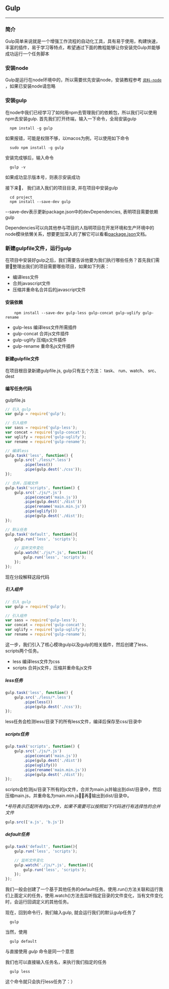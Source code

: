 ## Gulp

---

### 简介

Gulp简单来说就是一个增强工作流程的自动化工具，具有易于使用，构建快速，丰富的插件，易于学习等特点，希望通过下面的教程能够让你安装完Gulp并能够成功运行一个任务脚本


### 安装node

Gulp是运行在node环境中的，所以需要优先安装node，安装教程参考 <code><a href="./node">资料-node</a></code> ，如果已安装node请忽略

### 安装gulp

在node中我们已经学习了如何用npm去管理我们的依赖包，所以我们可以使用npm去安装gulp. 首先我们打开终端，输入一下命令，全局安装gulp

      npm install -g gulp

如果报错，可能是权限不够，以macos为例，可以使用如下命令

      sudo npm install -g gulp

安装完成够后，输入命令

      gulp -v

如果成功显示版本号，则表示安装成功

接下来， 我们进入我们的项目目录, 并在项目中安装gulp

      cd project
      npm install --save-dev gulp

<span class="ovu-attention-key">--save-dev</span>表示更新package.json中的<span class="ovu-attention-key">devDependencies</span>, 表明项目需要依赖gulp

<span class="ovu-attention-key">Dependencies</span>可以向其他参与项目的人指明项目在开发环境和生产环境中的node模块依懒关系，想要更加深入的了解它可以看看[package.json](http://javascript.ruanyifeng.com/nodejs/packagejson.html)文档。

### 新建gulpfile文件，运行gulp

在项目中安装好gulp之后，我们需要告诉他要为我们执行哪些任务？首先我们需要整理出我们的项目需要哪些项目，如果如下列表：

* 编译less文件
* 合并javascript文件
* 压缩并重命名合并后的javascript文件

#### 安装依赖

        npm install --save-dev gulp-less gulp-concat gulp-uglify gulp-rename

* gulp-less 编译less文件所需插件
* gulp-concat 合并js文件插件
* gulp-uglify 压缩js文件插件
* gulp-rename 重命名js文件插件

#### 新建gulpfile文件

在项目根目录新建gulpfile.js, gulp只有五个方法： <span class="ovu-attention-key">task</span>、 <span class="ovu-attention-key">run</span>、<span class="ovu-attention-key">watch</span>、
<span class="ovu-attention-key">src</span>、
<span class="ovu-attention-key">dest</span>

#### 编写任务代码

<span class="ovu-props-title">gulpfile.js</span>

```js
// 引入 gulp
var gulp = require('gulp'); 

// 引入组件
var sass = require('gulp-less');
var concat = require('gulp-concat');
var uglify = require('gulp-uglify');
var rename = require('gulp-rename');

// 编译less
gulp.task('less', function() {
    gulp.src('./less/*.less')
        .pipe(less())
        .pipe(gulp.dest('./css'));
});

// 合并，压缩文件
gulp.task('scripts', function() {
    gulp.src('./js/*.js')
        .pipe(concat('main.js'))
        .pipe(gulp.dest('./dist'))
        .pipe(rename('main.min.js'))
        .pipe(uglify())
        .pipe(gulp.dest('./dist'));
});

// 默认任务
gulp.task('default', function(){
    gulp.run('less', 'scripts');

    // 监听文件变化
    gulp.watch('./js/*.js', function(){
        gulp.run('less', 'scripts');
    });
});

```


现在分段解释这段代码

##### 引入组件
```js
// 引入 gulp
var gulp = require('gulp'); 

// 引入组件
var sass = require('gulp-less');
var concat = require('gulp-concat');
var uglify = require('gulp-uglify');
var rename = require('gulp-rename');
```

这一步，我们引入了核心模块gulp以及gulp的相关插件，然后创建了less、scripts两个任务。

* less 编译less文件为css
* scripts 合并js文件，压缩并重命名js文件

##### less任务

```js
gulp.task('less', function() {
    gulp.src('./less/*.less')
        .pipe(less())
        .pipe(gulp.dest('./css'));
});
```
less任务会检测<span class="ovu-attention-key">less/</span>目录下的所有less文件，编译后保存至<span class="ovu-attention-key">css/</span>目录中

##### scripts任务

```js
gulp.task('scripts', function() {
    gulp.src('./js/*.js')
        .pipe(concat('main.js'))
        .pipe(gulp.dest('./dist'))
        .pipe(uglify())
        .pipe(rename('main.min.js'))
        .pipe(gulp.dest('./dist'));
});
```
scripts会检测<span class="ovu-attention-key">js/</span>目录下所有的js文件，合并为main.js并输出到<span class="ovu-attention-key">dist/</span>目录中，然后压缩main.js，并重命名为main.min.js，再输出到<span class="ovu-attention-key">dist/</span>目录中。

<em>*号符表示匹配所有的js文件，如果不需要可以按照如下代码进行有选择性的合并文件</em>

```js
gulp.src(['a.js', 'b.js'])
```

##### default任务

```js
gulp.task('default', function(){
    gulp.run('less', 'scripts');

    // 监听文件变化
    gulp.watch('./js/*.js', function(){
        gulp.run('less', 'scripts');
    });
});
```

我们一般会创建了一个基于其他任务的default任务。使用.run()方法关联和运行我们上面定义的任务，使用.watch()方法去监听指定目录的文件变化，当有文件变化时，会运行回调定义的其他任务。

现在，回到命令行，我们输入gulp, 就会运行我们的默认gulp任务了

      gulp

当然，使用

      gulp default

与直接使用 _gulp_ 命令是同一个意思

我们也可以直接输入任务名，来执行我们指定的任务

      gulp less

这个命令就只会执行less任务了：）









